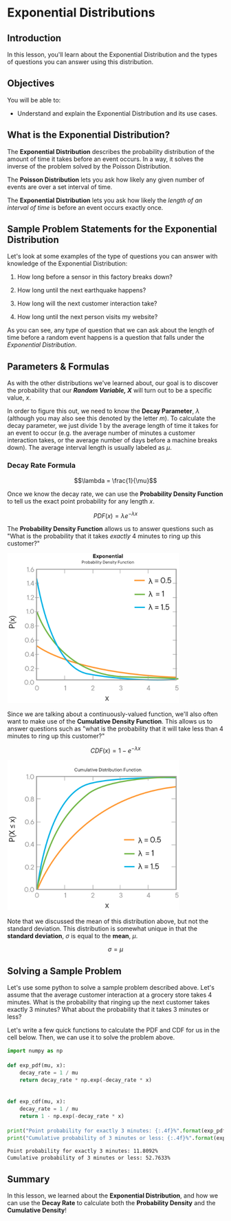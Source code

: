 
# Exponential Distributions

## Introduction

In this lesson, you'll learn about the Exponential Distribution and the types of questions you can answer using this distribution.

## Objectives

You will be able to:

* Understand and explain the Exponential Distribution and its use cases.  


## What is the Exponential Distribution?

The **Exponential Distribution** describes the probability distribution of the amount of time it takes before an event occurs.  In a way, it solves the inverse of the problem solved by the Poisson Distribution.

The **Poisson Distribution** lets you ask how likely any given number of events are over a set interval of time.  

The **Exponential Distribution** lets you ask how likely the _length of an interval of time_ is before an event occurs exactly once. 

## Sample Problem Statements for the Exponential Distribution

Let's look at some examples of the type of questions you can answer with knowledge of the Exponential Distribution:

1. How long before a sensor in this factory breaks down?

2. How long until the next earthquake happens?

3. How long will the next customer interaction take?

4.  How long until the next person visits my website?

As you can see, any type of question that we can ask about the length of time before a random event happens is a question that falls under the _Exponential Distribution_.  

## Parameters & Formulas

As with the other distributions we've learned about, our goal is to discover the probability that our **_Random Variable, $X$_** will turn out to be a specific value, $x$. 

In order to figure this out, we need to know the **Decay Parameter**, $\lambda$ (although you may also see this denoted by the letter $m$).  To calculate the decay parameter, we just divide 1 by the average length of time it takes for an event to occur (e.g. the average number of minutes a customer interaction takes, or the average number of days before a machine breaks down). The average interval length is usually labeled as $\mu$.

### Decay Rate Formula

$$\lambda = \frac{1}{\mu}$$

Once we know the decay rate, we can use the **Probability Density Function** to tell us the exact point probability for any length $x$.

$$PDF(x) = \lambda e^{-\lambda x}$$

The **Probability Density Function** allows us to answer questions such as "What is the probability that it takes _exactly_ 4 minutes to ring up this customer?"

<img src='images/new_pdf.png' width="400">

Since we are talking about a continuously-valued function, we'll also often want to make use of the **Cumulative Density Function**.  This allows us to answer questions such as "what is the probability that it will take less than 4 minutes to ring up this customer?"

$$CDF(x) = 1 - e^{-\lambda x}$$

<img src='images/new_cdf.png' width="400">


Note that we discussed the mean of this distribution above, but not the standard deviation. This distribution is somewhat unique in that the **standard deviation**, $\sigma$ is equal to the **mean**, $\mu$.

$$\sigma = \mu$$


## Solving a Sample Problem

Let's use some python to solve a sample problem described above.  Let's assume that the average customer interaction at a grocery store takes 4 minutes.  What is the probability that ringing up the next customer takes exactly 3 minutes? What about the probability that it takes 3 minutes or less?

Let's write a few quick functions to calculate the PDF and CDF for us in the cell below. Then, we can use it to solve the problem above. 


```python
import numpy as np

def exp_pdf(mu, x):
    decay_rate = 1 / mu
    return decay_rate * np.exp(-decay_rate * x)
    

def exp_cdf(mu, x):
    decay_rate = 1 / mu
    return 1 - np.exp(-decay_rate * x)
    
print("Point probability for exactly 3 minutes: {:.4f}%".format(exp_pdf(4, 3) * 100))
print("Cumulative probability of 3 minutes or less: {:.4f}%".format(exp_cdf(4, 3) * 100))
```

    Point probability for exactly 3 minutes: 11.8092%
    Cumulative probability of 3 minutes or less: 52.7633%


## Summary

In this lesson, we learned about the **Exponential Distribution**, and how we can use the **Decay Rate** to calculate both the **Probability Density** and the **Cumulative Density**!

